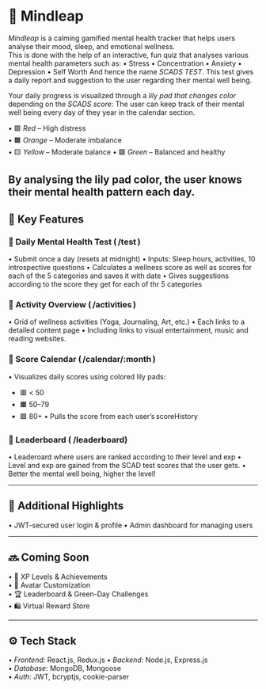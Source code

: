 # 🧠 Mindleap

*Mindleap* is a calming gamified mental health tracker that helps users analyse their mood, sleep, and emotional wellness.  
This is done with the help of an interactive, fun quiz that analyses various mental health parameters such as:
• Stress 
• Concentration
• Anxiety
• Depression 
• Self Worth
And hence the name *SCADS TEST*. This test gives a daily report and suggestion to the user regarding their mental well being.

Your daily progress is visualized through a *lily pad that changes color* depending on the *SCADS score*:
The user can keep track of their mental well being every day of they year in the calendar section.

•⁠  ⁠🟥 *Red* – High distress  
•⁠  ⁠🟧 *Orange* – Moderate imbalance  
•⁠  🟨 *Yellow* – Moderate balance
•⁠  ⁠🟩 *Green* – Balanced and healthy  

By analysing the lily pad color, the user knows their mental health pattern each day.
---

## 🌟 Key Features

### 🧪 Daily Mental Health Test (⁠ /test ⁠)
•⁠  ⁠Submit once a day (resets at midnight)
•⁠  ⁠Inputs: Sleep hours, activities, 10 introspective questions
•⁠  ⁠Calculates a wellness score as well as scores for each of the 5 categories and saves it with date
•⁠  Gives suggestions according to the score they get for each of thr 5 categories

### 🌿 Activity Overview (⁠ /activities ⁠)
•⁠  ⁠Grid of wellness activities (Yoga, Journaling, Art, etc.)
•⁠  ⁠Each links to a detailed content page
•⁠  Including links to visual entertainment, music and reading websites.

### 📆 Score Calendar (⁠ /calendar/:month ⁠)
•⁠  ⁠Visualizes daily scores using colored lily pads:
  - 🟥 < 50
  - 🟧 50–79
  - 🟩 80+
•⁠  ⁠Pulls the score from each user’s⁠ scoreHistory ⁠

### 📆 Leaderboard ( /leaderboard)
•⁠  ⁠Leaderoard where users are ranked according to their level and exp
•⁠  ⁠Level and exp are gained from the SCAD test scores that the user gets.
•⁠  ⁠Better the mental well being, higher the level!

---

## 🔄 Additional Highlights

•⁠  ⁠JWT-secured user login & profile
•⁠  ⁠Admin dashboard for managing users

---

## 🔜 Coming Soon

•⁠  ⁠🎯 XP Levels & Achievements  
•⁠  ⁠🎨 Avatar Customization  
•⁠  ⁠🏆 Leaderboard & Green-Day Challenges  
•⁠  ⁠🛍️ Virtual Reward Store  

---

## ⚙️ Tech Stack

•⁠  ⁠*Frontend:* React.js, Redux.js
•⁠  ⁠*Backend:* Node.js, Express.js  
•⁠  ⁠*Database:* MongoDB, Mongoose  
•⁠  ⁠*Auth:* JWT, bcryptjs, cookie-parser